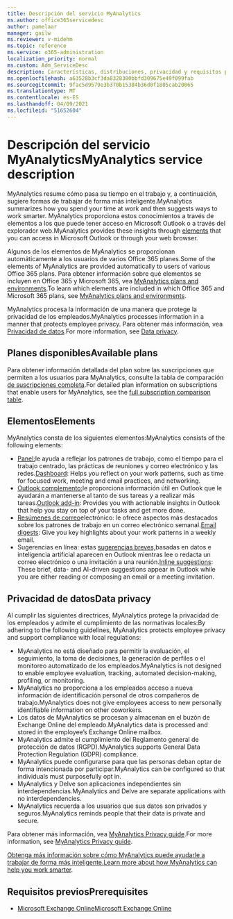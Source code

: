 ```yaml
---
title: Descripción del servicio MyAnalytics
ms.author: office365servicedesc
author: pamelaar
manager: gailw
ms.reviewer: v-midehm
ms.topic: reference
ms.service: o365-administration
localization_priority: normal
ms.custom: Adm_ServiceDesc
description: Características, distribuciones, privacidad y requisitos previos de MyAnalytics
ms.openlocfilehash: a63528b3cf3da8328380bbfd309675e49f099fab
ms.sourcegitcommit: 9fac5d9579e3b370b15384b36d0f1805cab20065
ms.translationtype: MT
ms.contentlocale: es-ES
ms.lasthandoff: 04/09/2021
ms.locfileid: "51652604"
---
```

# <a name="myanalytics-service-description"></a><span data-ttu-id="4a2e1-103">Descripción del servicio MyAnalytics</span><span class="sxs-lookup"><span data-stu-id="4a2e1-103">MyAnalytics service description</span></span>

<span data-ttu-id="4a2e1-104">MyAnalytics resume cómo pasa su tiempo en el trabajo y, a continuación, sugiere formas de trabajar de forma más inteligente.</span><span class="sxs-lookup"><span data-stu-id="4a2e1-104">MyAnalytics summarizes how you spend your time at work and then suggests ways to work smarter.</span></span> <span data-ttu-id="4a2e1-105">MyAnalytics proporciona estos [](#elements) conocimientos a través de elementos a los que puede tener acceso en Microsoft Outlook o a través del explorador web.</span><span class="sxs-lookup"><span data-stu-id="4a2e1-105">MyAnalytics provides these insights through [elements](#elements) that you can access in Microsoft Outlook or through your web browser.</span></span>

<span data-ttu-id="4a2e1-106">Algunos de los elementos de MyAnalytics se proporcionan automáticamente a los usuarios de varios Office 365 planes.</span><span class="sxs-lookup"><span data-stu-id="4a2e1-106">Some of the elements of MyAnalytics are provided automatically to users of various Office 365 plans.</span></span> <span data-ttu-id="4a2e1-107">Para obtener información sobre qué elementos se incluyen en Office 365 y Microsoft 365, vea [MyAnalytics plans and environments](/workplace-analytics/myanalytics/overview/plans-environments).</span><span class="sxs-lookup"><span data-stu-id="4a2e1-107">To learn which elements are included in which Office 365 and Microsoft 365 plans, see [MyAnalytics plans and environments](/workplace-analytics/myanalytics/overview/plans-environments).</span></span>  

<span data-ttu-id="4a2e1-108">MyAnalytics procesa la información de una manera que protege la privacidad de los empleados.</span><span class="sxs-lookup"><span data-stu-id="4a2e1-108">MyAnalytics processes information in a manner that protects employee privacy.</span></span> <span data-ttu-id="4a2e1-109">Para obtener más información, vea [Privacidad de datos](#data-privacy).</span><span class="sxs-lookup"><span data-stu-id="4a2e1-109">For more information, see [Data privacy](#data-privacy).</span></span>

## <a name="available-plans"></a><span data-ttu-id="4a2e1-110">Planes disponibles</span><span class="sxs-lookup"><span data-stu-id="4a2e1-110">Available plans</span></span>

<span data-ttu-id="4a2e1-111">Para obtener información detallada del plan sobre las suscripciones que permiten a los usuarios para MyAnalytics, consulte la tabla de comparación [de suscripciones completa](https://go.microsoft.com/fwlink/?linkid=2139145).</span><span class="sxs-lookup"><span data-stu-id="4a2e1-111">For detailed plan information on subscriptions that enable users for MyAnalytics, see the [full subscription comparison table](https://go.microsoft.com/fwlink/?linkid=2139145).</span></span>

## <a name="elements"></a><span data-ttu-id="4a2e1-112">Elementos</span><span class="sxs-lookup"><span data-stu-id="4a2e1-112">Elements</span></span>

<span data-ttu-id="4a2e1-113">MyAnalytics consta de los siguientes elementos:</span><span class="sxs-lookup"><span data-stu-id="4a2e1-113">MyAnalytics consists of the following elements:</span></span>

* <span data-ttu-id="4a2e1-114">[Panel:](/workplace-analytics/myanalytics/use/dashboard-2)le ayuda a reflejar los patrones de trabajo, como el tiempo para el trabajo centrado, las prácticas de reuniones y correo electrónico y las redes.</span><span class="sxs-lookup"><span data-stu-id="4a2e1-114">[Dashboard](/workplace-analytics/myanalytics/use/dashboard-2): Helps you reflect on your work patterns, such as time for focused work, meeting and email practices, and networking.</span></span>
* <span data-ttu-id="4a2e1-115">[Outlook complemento:](/workplace-analytics/myanalytics/use/add-in)le proporciona información útil en Outlook que le ayudarán a mantenerse al tanto de sus tareas y a realizar más tareas.</span><span class="sxs-lookup"><span data-stu-id="4a2e1-115">[Outlook add-in](/workplace-analytics/myanalytics/use/add-in): Provides you with actionable insights in Outlook that help you stay on top of your tasks and get more done.</span></span>
* <span data-ttu-id="4a2e1-116">[Resúmenes de correo](/workplace-analytics/myanalytics/use/email-digest-2)electrónico: le ofrece aspectos más destacados sobre los patrones de trabajo en un correo electrónico semanal.</span><span class="sxs-lookup"><span data-stu-id="4a2e1-116">[Email digests](/workplace-analytics/myanalytics/use/email-digest-2): Give you key highlights about your work patterns in a weekly email.</span></span>
* <span data-ttu-id="4a2e1-117">Sugerencias en línea: estas [sugerencias breves,](/workplace-analytics/myanalytics/use/mya-notifications)basadas en datos e inteligencia artificial aparecen en Outlook mientras lee o redacta un correo electrónico o una invitación a una reunión.</span><span class="sxs-lookup"><span data-stu-id="4a2e1-117">[Inline suggestions](/workplace-analytics/myanalytics/use/mya-notifications): These brief, data- and AI-driven suggestions appear in Outlook while you are either reading or composing an email or a meeting invitation.</span></span>

## <a name="data-privacy"></a><span data-ttu-id="4a2e1-118">Privacidad de datos</span><span class="sxs-lookup"><span data-stu-id="4a2e1-118">Data privacy</span></span>

<span data-ttu-id="4a2e1-119">Al cumplir las siguientes directrices, MyAnalytics protege la privacidad de los empleados y admite el cumplimiento de las normativas locales:</span><span class="sxs-lookup"><span data-stu-id="4a2e1-119">By adhering to the following guidelines, MyAnalytics protects employee privacy and support compliance with local regulations:</span></span>

* <span data-ttu-id="4a2e1-120">MyAnalytics no está diseñado para permitir la evaluación, el seguimiento, la toma de decisiones, la generación de perfiles o el monitoreo automatizado de los empleados.</span><span class="sxs-lookup"><span data-stu-id="4a2e1-120">MyAnalytics is not designed to enable employee evaluation, tracking, automated decision-making, profiling, or monitoring.</span></span>
* <span data-ttu-id="4a2e1-121">MyAnalytics no proporciona a los empleados acceso a nueva información de identificación personal de otros compañeros de trabajo.</span><span class="sxs-lookup"><span data-stu-id="4a2e1-121">MyAnalytics does not give employees access to new personally identifiable information on other coworkers.</span></span>
* <span data-ttu-id="4a2e1-122">Los datos de MyAnalytics se procesan y almacenan en el buzón de Exchange Online del empleado.</span><span class="sxs-lookup"><span data-stu-id="4a2e1-122">MyAnalytics data is processed and stored in the employee’s Exchange Online mailbox.</span></span>
* <span data-ttu-id="4a2e1-123">MyAnalytics admite el cumplimiento del Reglamento general de protección de datos (RGPD).</span><span class="sxs-lookup"><span data-stu-id="4a2e1-123">MyAnalytics supports General Data Protection Regulation (GDPR) compliance.</span></span>
* <span data-ttu-id="4a2e1-124">MyAnalytics puede configurarse para que las personas deban optar de forma intencionada por participar.</span><span class="sxs-lookup"><span data-stu-id="4a2e1-124">MyAnalytics can be configured so that individuals must purposefully opt in.</span></span>
* <span data-ttu-id="4a2e1-125">MyAnalytics y Delve son aplicaciones independientes sin interdependencias.</span><span class="sxs-lookup"><span data-stu-id="4a2e1-125">MyAnalytics and Delve are separate applications with no interdependencies.</span></span>
* <span data-ttu-id="4a2e1-126">MyAnalytics recuerda a los usuarios que sus datos son privados y seguros.</span><span class="sxs-lookup"><span data-stu-id="4a2e1-126">MyAnalytics reminds people that their data is private and secure.</span></span>

<span data-ttu-id="4a2e1-127">Para obtener más información, vea [MyAnalytics Privacy guide](/workplace-analytics/myanalytics/overview/privacy-guide).</span><span class="sxs-lookup"><span data-stu-id="4a2e1-127">For more information, see [MyAnalytics Privacy guide](/workplace-analytics/myanalytics/overview/privacy-guide).</span></span>

<span data-ttu-id="4a2e1-128">[Obtenga más información sobre cómo MyAnalytics puede ayudarle a trabajar de forma más inteligente.](https://products.office.com/business/myanalytics-personal-analytics)</span><span class="sxs-lookup"><span data-stu-id="4a2e1-128">[Learn more about how MyAnalytics can help you work smarter](https://products.office.com/business/myanalytics-personal-analytics).</span></span>

## <a name="prerequisites"></a><span data-ttu-id="4a2e1-129">Requisitos previos</span><span class="sxs-lookup"><span data-stu-id="4a2e1-129">Prerequisites</span></span>

* [<span data-ttu-id="4a2e1-130">Microsoft Exchange Online</span><span class="sxs-lookup"><span data-stu-id="4a2e1-130">Microsoft Exchange Online</span></span>](./exchange-online-service-description/exchange-online-service-description.md)